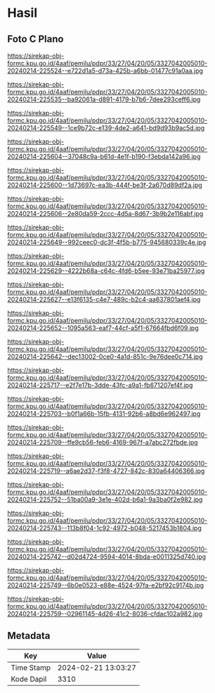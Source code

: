 # Hasil

## Foto C Plano

https://sirekap-obj-formc.kpu.go.id/4aaf/pemilu/pdpr/33/27/04/20/05/3327042005010-20240214-225524--e722d1a5-d73a-425b-a6bb-01477c91a0aa.jpg

https://sirekap-obj-formc.kpu.go.id/4aaf/pemilu/pdpr/33/27/04/20/05/3327042005010-20240214-225535--ba92061a-d891-4179-b7b6-7dee293ceff6.jpg

https://sirekap-obj-formc.kpu.go.id/4aaf/pemilu/pdpr/33/27/04/20/05/3327042005010-20240214-225549--1ce9b72c-e139-4de2-a641-bd9d93b9ac5d.jpg

https://sirekap-obj-formc.kpu.go.id/4aaf/pemilu/pdpr/33/27/04/20/05/3327042005010-20240214-225604--37048c9a-b61d-4e1f-b190-f3ebda142a96.jpg

https://sirekap-obj-formc.kpu.go.id/4aaf/pemilu/pdpr/33/27/04/20/05/3327042005010-20240214-225600--1d73697c-ea3b-444f-be3f-2a670d89df2a.jpg

https://sirekap-obj-formc.kpu.go.id/4aaf/pemilu/pdpr/33/27/04/20/05/3327042005010-20240214-225606--2e80da59-2ccc-4d5a-8d67-3b9b2e116abf.jpg

https://sirekap-obj-formc.kpu.go.id/4aaf/pemilu/pdpr/33/27/04/20/05/3327042005010-20240214-225649--992ceec0-dc3f-4f5b-b775-945680339c4e.jpg

https://sirekap-obj-formc.kpu.go.id/4aaf/pemilu/pdpr/33/27/04/20/05/3327042005010-20240214-225629--4222b68a-c64c-4fd6-b5ee-93e71ba25977.jpg

https://sirekap-obj-formc.kpu.go.id/4aaf/pemilu/pdpr/33/27/04/20/05/3327042005010-20240214-225627--e13f6135-c4e7-489c-b2c4-aa637801aef4.jpg

https://sirekap-obj-formc.kpu.go.id/4aaf/pemilu/pdpr/33/27/04/20/05/3327042005010-20240214-225652--1095a563-eaf7-44cf-a5f1-67664fbd6f09.jpg

https://sirekap-obj-formc.kpu.go.id/4aaf/pemilu/pdpr/33/27/04/20/05/3327042005010-20240214-225642--dec13002-0ce0-4a1d-851c-9e76dee0c714.jpg

https://sirekap-obj-formc.kpu.go.id/4aaf/pemilu/pdpr/33/27/04/20/05/3327042005010-20240214-225717--e2f7e17b-3dde-43fc-a9a1-fb671207ef4f.jpg

https://sirekap-obj-formc.kpu.go.id/4aaf/pemilu/pdpr/33/27/04/20/05/3327042005010-20240214-225703--b0f1a66b-15fb-4131-92b6-a8bd6e962497.jpg

https://sirekap-obj-formc.kpu.go.id/4aaf/pemilu/pdpr/33/27/04/20/05/3327042005010-20240214-225709--ffe9cb56-feb6-4169-967f-a7abc272fbde.jpg

https://sirekap-obj-formc.kpu.go.id/4aaf/pemilu/pdpr/33/27/04/20/05/3327042005010-20240214-225719--a6ae2d37-f3f8-4727-842c-830a64406366.jpg

https://sirekap-obj-formc.kpu.go.id/4aaf/pemilu/pdpr/33/27/04/20/05/3327042005010-20240214-225752--51ba00a9-3e1e-402d-b6a1-9a3ba0f2e982.jpg

https://sirekap-obj-formc.kpu.go.id/4aaf/pemilu/pdpr/33/27/04/20/05/3327042005010-20240214-225743--113b8f04-1c92-4972-b048-5217453b1804.jpg

https://sirekap-obj-formc.kpu.go.id/4aaf/pemilu/pdpr/33/27/04/20/05/3327042005010-20240214-225742--d02d4724-9594-4014-8bda-e0011325d740.jpg

https://sirekap-obj-formc.kpu.go.id/4aaf/pemilu/pdpr/33/27/04/20/05/3327042005010-20240214-225749--6b0e0523-e88e-4524-97fa-e2bf92c9174b.jpg

https://sirekap-obj-formc.kpu.go.id/4aaf/pemilu/pdpr/33/27/04/20/05/3327042005010-20240214-225759--02961145-4d26-41c2-8036-cfdac102a982.jpg


## Metadata

| Key        | Value               |
| ---------- | ------------------- |
| Time Stamp | 2024-02-21 13:03:27 |
| Kode Dapil | 3310                |



